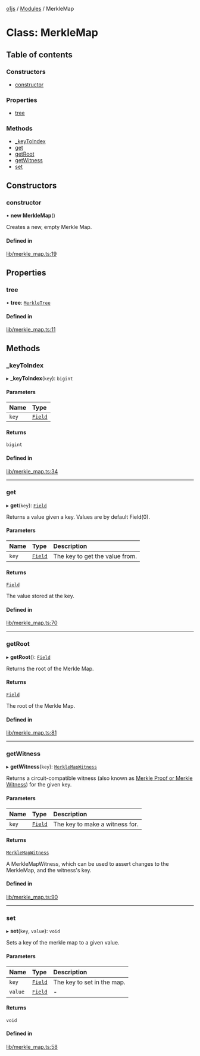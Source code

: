 [o1js](../README.md) / [Modules](../modules.md) / MerkleMap

# Class: MerkleMap

## Table of contents

### Constructors

- [constructor](MerkleMap.md#constructor)

### Properties

- [tree](MerkleMap.md#tree)

### Methods

- [\_keyToIndex](MerkleMap.md#_keytoindex)
- [get](MerkleMap.md#get)
- [getRoot](MerkleMap.md#getroot)
- [getWitness](MerkleMap.md#getwitness)
- [set](MerkleMap.md#set)

## Constructors

### constructor

• **new MerkleMap**()

Creates a new, empty Merkle Map.

#### Defined in

[lib/merkle_map.ts:19](https://github.com/o1-labs/o1js/blob/56975fc/src/lib/merkle_map.ts#L19)

## Properties

### tree

• **tree**: [`MerkleTree`](MerkleTree.md)

#### Defined in

[lib/merkle_map.ts:11](https://github.com/o1-labs/o1js/blob/56975fc/src/lib/merkle_map.ts#L11)

## Methods

### \_keyToIndex

▸ **_keyToIndex**(`key`): `bigint`

#### Parameters

| Name | Type |
| :------ | :------ |
| `key` | [`Field`](Field.md) |

#### Returns

`bigint`

#### Defined in

[lib/merkle_map.ts:34](https://github.com/o1-labs/o1js/blob/56975fc/src/lib/merkle_map.ts#L34)

___

### get

▸ **get**(`key`): [`Field`](Field.md)

Returns a value given a key. Values are by default Field(0).

#### Parameters

| Name | Type | Description |
| :------ | :------ | :------ |
| `key` | [`Field`](Field.md) | The key to get the value from. |

#### Returns

[`Field`](Field.md)

The value stored at the key.

#### Defined in

[lib/merkle_map.ts:70](https://github.com/o1-labs/o1js/blob/56975fc/src/lib/merkle_map.ts#L70)

___

### getRoot

▸ **getRoot**(): [`Field`](Field.md)

Returns the root of the Merkle Map.

#### Returns

[`Field`](Field.md)

The root of the Merkle Map.

#### Defined in

[lib/merkle_map.ts:81](https://github.com/o1-labs/o1js/blob/56975fc/src/lib/merkle_map.ts#L81)

___

### getWitness

▸ **getWitness**(`key`): [`MerkleMapWitness`](MerkleMapWitness.md)

Returns a circuit-compatible witness (also known as [Merkle Proof or Merkle Witness](https://computersciencewiki.org/index.php/Merkle_proof)) for the given key.

#### Parameters

| Name | Type | Description |
| :------ | :------ | :------ |
| `key` | [`Field`](Field.md) | The key to make a witness for. |

#### Returns

[`MerkleMapWitness`](MerkleMapWitness.md)

A MerkleMapWitness, which can be used to assert changes to the MerkleMap, and the witness's key.

#### Defined in

[lib/merkle_map.ts:90](https://github.com/o1-labs/o1js/blob/56975fc/src/lib/merkle_map.ts#L90)

___

### set

▸ **set**(`key`, `value`): `void`

Sets a key of the merkle map to a given value.

#### Parameters

| Name | Type | Description |
| :------ | :------ | :------ |
| `key` | [`Field`](Field.md) | The key to set in the map. |
| `value` | [`Field`](Field.md) | - |

#### Returns

`void`

#### Defined in

[lib/merkle_map.ts:58](https://github.com/o1-labs/o1js/blob/56975fc/src/lib/merkle_map.ts#L58)
